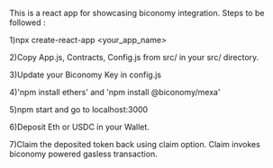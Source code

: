 This is a react app for showcasing biconomy integration.
Steps to be followed :

1)npx create-react-app <your_app_name>

2)Copy App.js, Contracts, Config.js from src/ in your src/ directory.

3)Update your Biconomy Key in config.js

4)'npm install ethers' and 'npm install @biconomy/mexa'

5)npm start and go to localhost:3000

6)Deposit Eth or USDC in your Wallet.

7)Claim the deposited token back using claim option. Claim invokes biconomy powered gasless transaction.